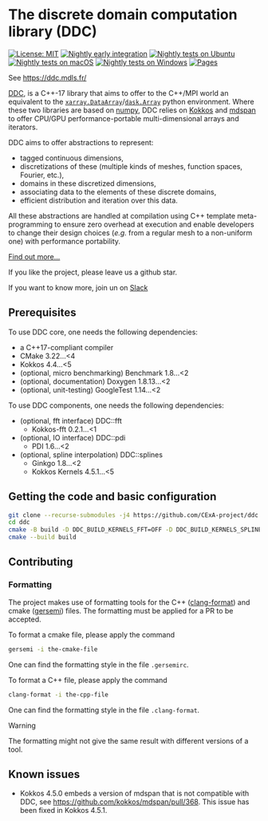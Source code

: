 # The discrete domain computation library (DDC)
<!--
Copyright (C) The DDC development team, see COPYRIGHT.md file

SPDX-License-Identifier: MIT
-->

[![License: MIT](https://img.shields.io/badge/License-MIT-yellow.svg)](https://opensource.org/licenses/MIT)
[![Nightly early integration](https://github.com/CExA-project/ddc/actions/workflows/early_integration.yaml/badge.svg?event=schedule)](https://github.com/CExA-project/ddc/actions/workflows/early_integration.yaml)
[![Nightly tests on Ubuntu](https://github.com/CExA-project/ddc/actions/workflows/tests-ubuntu.yaml/badge.svg?event=schedule)](https://github.com/CExA-project/ddc/actions/workflows/tests-ubuntu.yaml)
[![Nightly tests on macOS](https://github.com/CExA-project/ddc/actions/workflows/tests-macos.yaml/badge.svg?event=schedule)](https://github.com/CExA-project/ddc/actions/workflows/tests-macos.yaml)
[![Nightly tests on Windows](https://github.com/CExA-project/ddc/actions/workflows/tests-windows.yaml/badge.svg?event=schedule)](https://github.com/CExA-project/ddc/actions/workflows/tests-windows.yaml)
[![Pages](https://github.com/CExA-project/ddc/actions/workflows/pages.yaml/badge.svg)](https://github.com/CExA-project/ddc/actions/workflows/pages.yaml)

See <https://ddc.mdls.fr/>

[DDC](https://ddc.mdls.fr/), is a C++-17 library that aims to offer to the C++/MPI world an equivalent to the [`xarray.DataArray`](https://docs.xarray.dev/en/stable/generated/xarray.DataArray.html)/[`dask.Array`](https://docs.dask.org/en/stable/array.html) python environment.
Where these two libraries are based on [numpy](https://numpy.org/), DDC relies on [Kokkos](https://github.com/kokkos/kokkos) and [mdspan](https://www.open-std.org/jtc1/sc22/wg21/docs/papers/2020/p0009r10.html) to offer CPU/GPU performance-portable multi-dimensional arrays and iterators.

DDC aims to offer abstractions to represent:

* tagged continuous dimensions,
* discretizations of these (multiple kinds of meshes, function spaces, Fourier, etc.),
* domains in these discretized dimensions,
* associating data to the elements of these discrete domains,
* efficient distribution and iteration over this data.

All these abstractions are handled at compilation using C++ template meta-programming to ensure zero overhead at execution and enable developers to change their design choices (*e.g.* from a regular mesh to a non-uniform one) with performance portability.

[Find out more...](https://ddc.mdls.fr/)

If you like the project, please leave us a github star.

If you want to know more, join un on [Slack](https://ddc-lib.slack.com/join/shared_invite/zt-33v61oiip-UHnWCavFC0cmff5a94HYwQ)

## Prerequisites

To use DDC core, one needs the following dependencies:

* a C++17-compliant compiler
* CMake 3.22...<4
* Kokkos 4.4...<5
* (optional, micro benchmarking) Benchmark 1.8...<2
* (optional, documentation) Doxygen 1.8.13...<2
* (optional, unit-testing) GoogleTest 1.14...<2

To use DDC components, one needs the following dependencies:

* (optional, fft interface) DDC::fft
  * Kokkos-fft 0.2.1...<1
* (optional, IO interface) DDC::pdi
  * PDI 1.6...<2
* (optional, spline interpolation) DDC::splines
  * Ginkgo 1.8...<2
  * Kokkos Kernels 4.5.1...<5

## Getting the code and basic configuration

```bash
git clone --recurse-submodules -j4 https://github.com/CExA-project/ddc.git
cd ddc
cmake -B build -D DDC_BUILD_KERNELS_FFT=OFF -D DDC_BUILD_KERNELS_SPLINES=OFF -D DDC_BUILD_PDI_WRAPPER=OFF
cmake --build build
```

## Contributing

### Formatting

The project makes use of formatting tools for the C++ ([clang-format](https://clang.llvm.org/docs/ClangFormat.html)) and cmake ([gersemi](https://github.com/BlankSpruce/gersemi)) files. The formatting must be applied for a PR to be accepted.

To format a cmake file, please apply the command

```bash
gersemi -i the-cmake-file
```

One can find the formatting style in the file `.gersemirc`.

To format a C++ file, please apply the command

```bash
clang-format -i the-cpp-file
```

One can find the formatting style in the file `.clang-format`.

> [!WARNING]
> The formatting might not give the same result with different versions of a tool.

## Known issues

* Kokkos 4.5.0 embeds a version of mdspan that is not compatible with DDC, see <https://github.com/kokkos/mdspan/pull/368>. This issue has been fixed in Kokkos 4.5.1.
